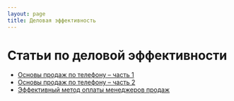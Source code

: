 ```yaml
---
layout: page
title: Деловая эффективность
---
```

# Статьи по деловой эффективности

* [Основы продаж по телефону – часть 1](/content/businessContent/telesales1.html)
* [Основы продаж по телефону – часть 2](/content/businessContent/telesales2.html)
* [Эффективный метод оплаты менеджеров продаж](/content/businessContent/payment.html)
